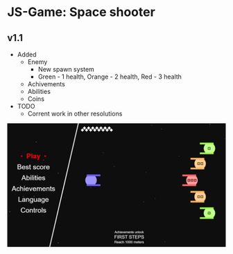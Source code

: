 # JS-Game: Space shooter

## v1.1
- Added
  - Enemy
    - New spawn system
    - Green - 1 health, Orange - 2 health, Red - 3 health
  - Achivements
  - Abilities
  - Coins
- TODO
  - Corrent work in other resolutions


![image](https://github.com/paveldrobny/JS-Game_SpaceShooter/blob/master/Final.png?raw=true)
